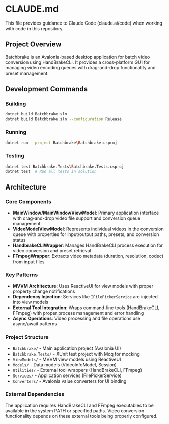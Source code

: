 # CLAUDE.md

This file provides guidance to Claude Code (claude.ai/code) when working with code in this repository.

## Project Overview

Batchbrake is an Avalonia-based desktop application for batch video conversion using HandBrakeCLI. It provides a cross-platform GUI for managing video encoding queues with drag-and-drop functionality and preset management.

## Development Commands

### Building
```bash
dotnet build Batchbrake.sln
dotnet build Batchbrake.sln --configuration Release
```

### Running
```bash
dotnet run --project Batchbrake\Batchbrake.csproj
```

### Testing
```bash
dotnet test Batchbrake.Tests\Batchbrake.Tests.csproj
dotnet test  # Run all tests in solution
```

## Architecture

### Core Components

- **MainWindow/MainWindowViewModel**: Primary application interface with drag-and-drop video file support and conversion queue management
- **VideoModelViewModel**: Represents individual videos in the conversion queue with properties for input/output paths, presets, and conversion status
- **HandbrakeCLIWrapper**: Manages HandBrakeCLI process execution for video conversion and preset retrieval
- **FFmpegWrapper**: Extracts video metadata (duration, resolution, codec) from input files

### Key Patterns

- **MVVM Architecture**: Uses ReactiveUI for view models with proper property change notifications
- **Dependency Injection**: Services like `IFilePickerService` are injected into view models
- **External Tool Integration**: Wraps command-line tools (HandBrakeCLI, FFmpeg) with proper process management and error handling
- **Async Operations**: Video processing and file operations use async/await patterns

### Project Structure

- `Batchbrake/` - Main application project (Avalonia UI)
- `Batchbrake.Tests/` - XUnit test project with Moq for mocking
- `ViewModels/` - MVVM view models using ReactiveUI
- `Models/` - Data models (VideoInfoModel, Session)
- `Utilities/` - External tool wrappers (HandBrakeCLI, FFmpeg)
- `Services/` - Application services (FilePickerService)
- `Converters/` - Avalonia value converters for UI binding

### External Dependencies

The application requires HandBrakeCLI and FFmpeg executables to be available in the system PATH or specified paths. Video conversion functionality depends on these external tools being properly configured.